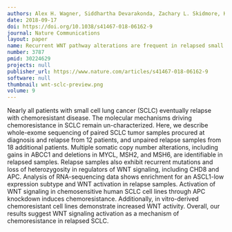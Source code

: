 ```yaml
---
authors: Alex H. Wagner, Siddhartha Devarakonda, Zachary L. Skidmore, Kilannin Krysiak, Avinash Ramu, Lee Trani, Jason Kunisaki, Ashiq Masood, Saiama N. Waqar, Nicholas C. Spies, Daniel Morgensztern, Jason Waligorski, Jennifer Ponce, Robert S. Fulton, Leonard B. Maggi Jr., Jason D. Weber, Mark A. Watson, Christopher J. O’Conor, Jon H. Ritter, Rachelle R. Olsen, Haixia Cheng, Anandaroop Mukhopadhyay, Ismail Can, Melissa H. Cessna, Trudy G. Oliver, Elaine R. Mardis, Richard K. Wilson, Malachi Griffith, Obi L. Griffith & Ramaswamy Govindan
date: 2018-09-17
doi: https://doi.org/10.1038/s41467-018-06162-9
journal: Nature Communications
layout: paper
name: Recurrent WNT pathway alterations are frequent in relapsed small cell lung cancer
number: 3787
pmid: 30224629
projects: null
publisher_url: https://www.nature.com/articles/s41467-018-06162-9
software: null
thumbnail: wnt-sclc-preview.png
volume: 9
---
```

Nearly all patients with small cell lung cancer (SCLC) eventually relapse with chemoresistant disease. The molecular mechanisms driving chemoresistance in SCLC remain un-characterized. Here, we describe whole-exome sequencing of paired SCLC tumor samples procured at diagnosis and relapse from 12 patients, and unpaired relapse samples from 18 additional patients. Multiple somatic copy number alterations, including gains in ABCC1 and deletions in MYCL, MSH2, and MSH6, are identifiable in relapsed samples. Relapse samples also exhibit recurrent mutations and loss of heterozygosity in regulators of WNT signaling, including CHD8 and APC. Analysis of RNA-sequencing data shows enrichment for an ASCL1-low expression subtype and WNT activation in relapse samples. Activation of WNT signaling in chemosensitive human SCLC cell lines through APC knockdown induces chemoresistance. Additionally, in vitro-derived chemoresistant cell lines demonstrate increased WNT activity. Overall, our results suggest WNT signaling activation as a mechanism of chemoresistance in relapsed SCLC.

